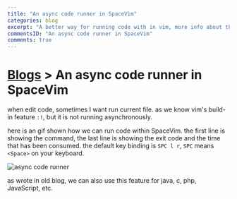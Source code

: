 ```yaml
---
title: "An async code runner in SpaceVim"
categories: blog
excerpt: "A better way for running code with in vim, more info about the command status, will not move cursor from code buffer."
commentsID: "An async code runner in SpaceVim"
comments: true
---
```


# [Blogs](https://spacevim.org/community#blogs) > An async code runner in SpaceVim

when edit code, sometimes I want run current file. as we know vim's build-in feature `:!`, but it is not running asynchronously.

here is an gif shown how we can run code within SpaceVim. the first line is showing the command, the last line is showing the exit code and the time that has been consumed. the default key binding is `SPC l r`, `SPC` means `<Space>` on your keyboard.

![async code runner](https://user-images.githubusercontent.com/13142418/33722240-141ed716-db2f-11e7-9a4d-c99f05cc1d05.gif)

as wrote in old blog, we can also use this feature for java, c, php, JavaScript, etc.
